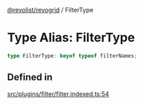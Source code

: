 [@revolist/revogrid](README.md) / FilterType

# Type Alias: FilterType

```ts
type FilterType: keyof typeof filterNames;
```

## Defined in

[src/plugins/filter/filter.indexed.ts:54](https://github.com/revolist/revogrid/blob/8213d73a71275549be4832f9fff99c2dcf82fa2e/src/plugins/filter/filter.indexed.ts#L54)
